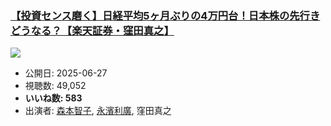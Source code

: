 ### [【投資センス磨く】日経平均5ヶ月ぶりの4万円台！日本株の先行きどうなる？【楽天証券・窪田真之】](https://www.youtube.com/watch?v=F6F12LBWZZU)
[![](https://img.youtube.com/vi/F6F12LBWZZU/sddefault.jpg)](https://www.youtube.com/watch?v=F6F12LBWZZU)
-   公開日: 2025-06-27
-   視聴数: 49,052
-   **いいね数: 583**
-   出演者: [森本智子](/rehacq_fan/people/森本智子 "wikilink"), [永濱利廣](/rehacq_fan/people/永濱利廣 "wikilink"), 窪田真之

